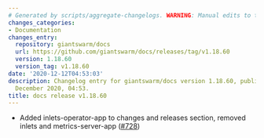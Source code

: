 ```yaml
---
# Generated by scripts/aggregate-changelogs. WARNING: Manual edits to this files will be overwritten.
changes_categories:
- Documentation
changes_entry:
  repository: giantswarm/docs
  url: https://github.com/giantswarm/docs/releases/tag/v1.18.60
  version: 1.18.60
  version_tag: v1.18.60
date: '2020-12-12T04:53:03'
description: Changelog entry for giantswarm/docs version 1.18.60, published on 12
  December 2020, 04:53.
title: docs release v1.18.60
---
```


- Added inlets-operator-app to changes and releases section, removed inlets and metrics-server-app ([#728](https://github.com/giantswarm/docs/pull/728))

